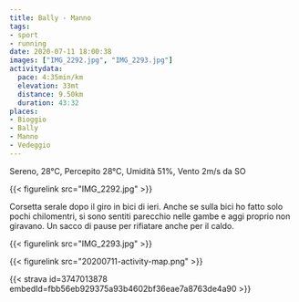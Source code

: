 ```yaml
---
title: Bally - Manno 
tags:
- sport
- running
date: 2020-07-11 18:00:38
images: ["IMG_2292.jpg", "IMG_2293.jpg"]
activitydata:
  pace: 4:35min/km
  elevation: 33mt
  distance: 9.50km
  duration: 43:32
places:
- Bioggio
- Bally
- Manno
- Vedeggio
---
```


Sereno, 28°C, Percepito 28°C, Umidità 51%, Vento 2m/s da SO

<!--more-->

{{< figurelink src="IMG_2292.jpg" >}}

Corsetta serale dopo il giro in bici di ieri. Anche se sulla bici ho fatto solo pochi chilomentri, si sono sentiti parecchio nelle gambe e aggi proprio non giravano. Un sacco di pause per rifiatare anche per il caldo.


{{< figurelink src="IMG_2293.jpg" >}}

{{< figurelink src="20200711-activity-map.png" >}}


{{< strava id=3747013878 embedId=fbb56eb929375a93b4602bf36eae7a8763de4a90 >}}
